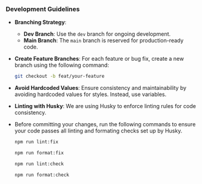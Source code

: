 ### Development Guidelines

- **Branching Strategy**:

  - **Dev Branch**: Use the `dev` branch for ongoing development.
  - **Main Branch**: The `main` branch is reserved for production-ready code.

- **Create Feature Branches**:
  For each feature or bug fix, create a new branch using the following command:

  ```bash
  git checkout -b feat/your-feature

  ```

- **Avoid Hardcoded Values**: Ensure consistency and maintainability by avoiding hardcoded values for styles. Instead, use variables.

- **Linting with Husky**: We are using Husky to enforce linting rules for code consistency.
- Before committing your changes, run the following commands to ensure your code passes all linting and formating checks set up by Husky.

  ```bash
  npm run lint:fix
  ```
  ```bash
  npm run format:fix
  ```
  ```bash
  npm run lint:check
  ```
  ```bash
  npm run format:check
   ```
